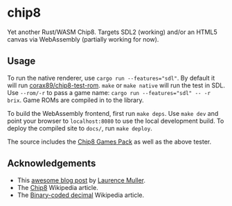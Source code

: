 # chip8

Yet another Rust/WASM Chip8.  Targets SDL2 (working) and/or an HTML5 canvas via WebAssembly (partially working for now).

## Usage

To run the native renderer, use `cargo run --features="sdl"`.  By default it will run [corax89/chip8-test-rom](https://github.com/corax89/chip8-test-rom).  `make` or `make native` will run the test in SDL.  Use `--rom/-r` to pass a game name: `cargo run --features="sdl" -- -r brix`.  Game ROMs are compiled in to the library.

To build the WebAssembly frontend, first run `make deps`.  Use `make dev` and point your browser to `localhost:8080` to use the local development build.  To deploy the compiled site to `docs/`, run `make deploy`.

The source includes the [Chip8 Games Pack](https://www.zophar.net/pdroms/chip8/chip-8-games-pack.html) as well as the above tester.

## Acknowledgements

* This [awesome blog post](http://www.multigesture.net/articles/how-to-write-an-emulator-chip-8-interpreter/) by [Laurence Muller](http://www.multigesture.net/about/).
* The [Chip8](https://en.wikipedia.org/wiki/CHIP-8) Wikipedia article.
* The [Binary-coded decimal](https://en.wikipedia.org/wiki/Binary-coded_decimal) Wikipedia article.
